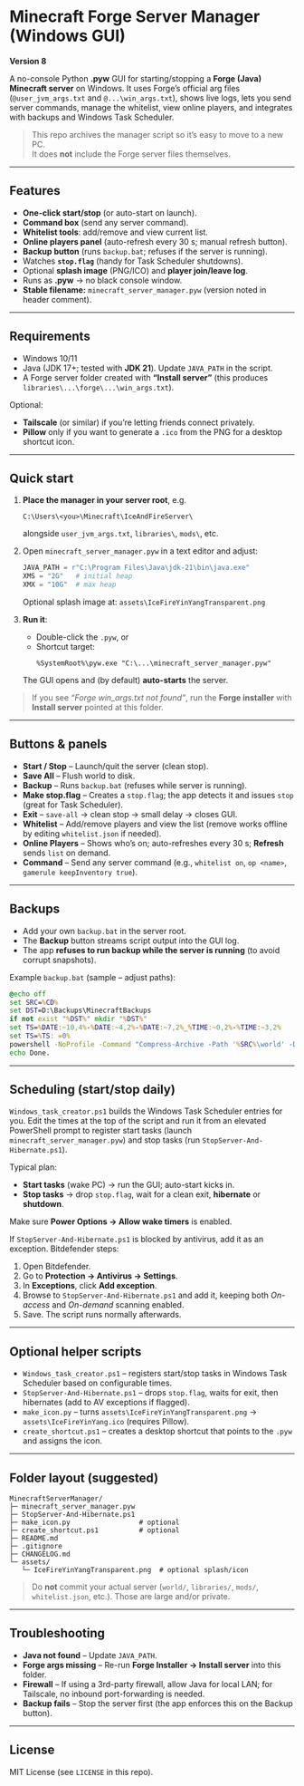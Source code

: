 # Minecraft Forge Server Manager (Windows GUI)

**Version 8**

A no-console Python **.pyw** GUI for starting/stopping a **Forge (Java) Minecraft server** on Windows.
It uses Forge’s official arg files (`@user_jvm_args.txt` and `@...\win_args.txt`), shows live logs,
lets you send server commands, manage the whitelist, view online players, and integrates with backups
and Windows Task Scheduler.

> This repo archives the manager script so it’s easy to move to a new PC.  
> It does **not** include the Forge server files themselves.

---

## Features

- **One-click start/stop** (or auto-start on launch).
- **Command box** (send any server command).
- **Whitelist tools**: add/remove and view current list.
- **Online players panel** (auto-refresh every 30 s; manual refresh button).
- **Backup button** (runs `backup.bat`; refuses if the server is running).
- Watches **`stop.flag`** (handy for Task Scheduler shutdowns).
- Optional **splash image** (PNG/ICO) and **player join/leave log**.
- Runs as **.pyw** → no black console window.
- **Stable filename:** `minecraft_server_manager.pyw` (version noted in header comment).

---

## Requirements

- Windows 10/11
- Java (JDK 17+; tested with **JDK 21**). Update `JAVA_PATH` in the script.
- A Forge server folder created with **“Install server”** (this produces `libraries\...\forge\...\win_args.txt`).

Optional:
- **Tailscale** (or similar) if you’re letting friends connect privately.
- **Pillow** only if you want to generate a `.ico` from the PNG for a desktop shortcut icon.

---

## Quick start

1. **Place the manager in your server root**, e.g.
   ```
   C:\Users\<you>\Minecraft\IceAndFireServer\
   ```
   alongside `user_jvm_args.txt`, `libraries\`, `mods\`, etc.

2. Open `minecraft_server_manager.pyw` in a text editor and adjust:
   ```python
   JAVA_PATH = r"C:\Program Files\Java\jdk-21\bin\java.exe"
   XMS = "2G"   # initial heap
   XMX = "10G"  # max heap
   ```
   Optional splash image at: `assets\IceFireYinYangTransparent.png`

3. **Run it**:
   - Double-click the `.pyw`, or
   - Shortcut target:
     ```
     %SystemRoot%\pyw.exe "C:\...\minecraft_server_manager.pyw"
     ```
   The GUI opens and (by default) **auto-starts** the server.

> If you see *“Forge win_args.txt not found”*, run the **Forge installer** with **Install server** pointed at this folder.

---

## Buttons & panels

- **Start / Stop** – Launch/quit the server (clean stop).
- **Save All** – Flush world to disk.
- **Backup** – Runs `backup.bat` (refuses while server is running).
- **Make stop.flag** – Creates a `stop.flag`; the app detects it and issues `stop` (great for Task Scheduler).
- **Exit** – `save-all` → clean stop → small delay → closes GUI.
- **Whitelist** – Add/remove players and view the list (remove works offline by editing `whitelist.json` if needed).
- **Online Players** – Shows who’s on; auto-refreshes every 30 s; **Refresh** sends `list` on demand.
- **Command** – Send any server command (e.g., `whitelist on`, `op <name>`, `gamerule keepInventory true`).

---

## Backups

- Add your own `backup.bat` in the server root.
- The **Backup** button streams script output into the GUI log.
- The app **refuses to run backup while the server is running** (to avoid corrupt snapshots).

Example `backup.bat` (sample – adjust paths):
```bat
@echo off
set SRC=%CD%
set DST=D:\Backups\MinecraftBackups
if not exist "%DST%" mkdir "%DST%"
set TS=%DATE:~10,4%-%DATE:~4,2%-%DATE:~7,2%_%TIME:~0,2%-%TIME:~3,2%
set TS=%TS: =0%
powershell -NoProfile -Command "Compress-Archive -Path '%SRC%\world' -DestinationPath '%DST%\world_%TS%.zip' -Force"
echo Done.
```

---

## Scheduling (start/stop daily)

`Windows_task_creator.ps1` builds the Windows Task Scheduler entries for you. Edit the times at the top of the script and run it from an elevated PowerShell prompt to register start tasks (launch `minecraft_server_manager.pyw`) and stop tasks (run `StopServer-And-Hibernate.ps1`).

Typical plan:

- **Start tasks** (wake PC) → run the GUI; auto-start kicks in.
- **Stop tasks** → drop `stop.flag`, wait for a clean exit, **hibernate** or **shutdown**.

Make sure **Power Options → Allow wake timers** is enabled.

If `StopServer-And-Hibernate.ps1` is blocked by antivirus, add it as an exception. Bitdefender steps:

1. Open Bitdefender.
2. Go to **Protection → Antivirus → Settings**.
3. In **Exceptions**, click **Add exception**.
4. Browse to `StopServer-And-Hibernate.ps1` and add it, keeping both *On-access* and *On-demand* scanning enabled.
5. Save. The script runs normally afterwards.

---

## Optional helper scripts

- `Windows_task_creator.ps1` – registers start/stop tasks in Windows Task Scheduler based on configurable times.
- `StopServer-And-Hibernate.ps1` – drops `stop.flag`, waits for exit, then hibernates (add to AV exceptions if flagged).
- `make_icon.py` – turns `assets\IceFireYinYangTransparent.png` → `assets\IceFireYinYang.ico` (requires Pillow).
- `create_shortcut.ps1` – creates a desktop shortcut that points to the `.pyw` and assigns the icon.

---

## Folder layout (suggested)

```
MinecraftServerManager/
├─ minecraft_server_manager.pyw
├─ StopServer-And-Hibernate.ps1
├─ make_icon.py                 # optional
├─ create_shortcut.ps1          # optional
├─ README.md
├─ .gitignore
├─ CHANGELOG.md
└─ assets/
   └─ IceFireYinYangTransparent.png  # optional splash/icon
```

> Do **not** commit your actual server (`world/`, `libraries/`, `mods/`, `whitelist.json`, etc.). Those are large and/or private.

---

## Troubleshooting

- **Java not found** – Update `JAVA_PATH`.
- **Forge args missing** – Re-run **Forge Installer → Install server** into this folder.
- **Firewall** – If using a 3rd-party firewall, allow Java for local LAN; for Tailscale, no inbound port-forwarding is needed.
- **Backup fails** – Stop the server first (the app enforces this on the Backup button).

---

## License

MIT License (see `LICENSE` in this repo).
